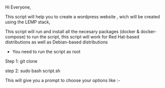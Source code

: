 Hi Everyone,

This script will help you to create a wordpress website , wich will be created using the LEMP stack,

This script will run and install all the necesary packages (docker & docker-compose) to run the script, this script will work for Red Hat-based distributions as well as Debian-based distributions

* You need to run the script as root

Step 1: git clone 

step 2: sudo bash script.sh

This will give you a prompt to choose your options like :-


